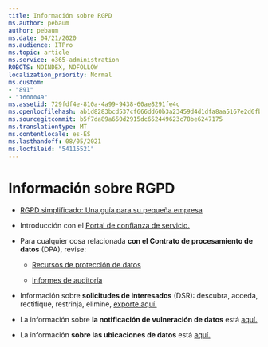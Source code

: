 ```yaml
---
title: Información sobre RGPD
ms.author: pebaum
author: pebaum
ms.date: 04/21/2020
ms.audience: ITPro
ms.topic: article
ms.service: o365-administration
ROBOTS: NOINDEX, NOFOLLOW
localization_priority: Normal
ms.custom:
- "891"
- "1600049"
ms.assetid: 729fdf4e-810a-4a99-9438-60ae8291fe4c
ms.openlocfilehash: ab1d8283bcd537cf666dd60b3a23459d4d1dfa8aa5167e2d6fb2a9b779b4b3e1
ms.sourcegitcommit: b5f7da89a650d2915dc652449623c78be6247175
ms.translationtype: MT
ms.contentlocale: es-ES
ms.lasthandoff: 08/05/2021
ms.locfileid: "54115521"
---
```

# <a name="information-about-gdpr"></a>Información sobre RGPD

- [RGPD simplificado: Una guía para su pequeña empresa](/microsoft-365/admin/security-and-compliance/gdpr-compliance)

- Introducción con el [Portal de confianza de servicio.](https://servicetrust.microsoft.com/ViewPage/GDPRGetStarted)

- Para cualquier cosa relacionada **con el Contrato de procesamiento de datos** (DPA), revise:

  - [Recursos de protección de datos](https://servicetrust.microsoft.com/ViewPage/TrustDocuments)

  - [Informes de auditoría](https://servicetrust.microsoft.com/ViewPage/MSComplianceGuide)

- Información sobre **solicitudes de interesados** (DSR): descubra, acceda, rectifique, restrinja, elimine, [exporte aquí.](/microsoft-365/compliance/gdpr-dsr-office365)

- La información sobre **la notificación de vulneración de datos** está [aquí.](https://servicetrust.microsoft.com/ViewPage/GDPRBreach)

- La información **sobre las ubicaciones de datos** está [aquí.](https://products.office.com/where-is-your-data-located?ms.officeurl=datamaps&amp;geo=All#All)
